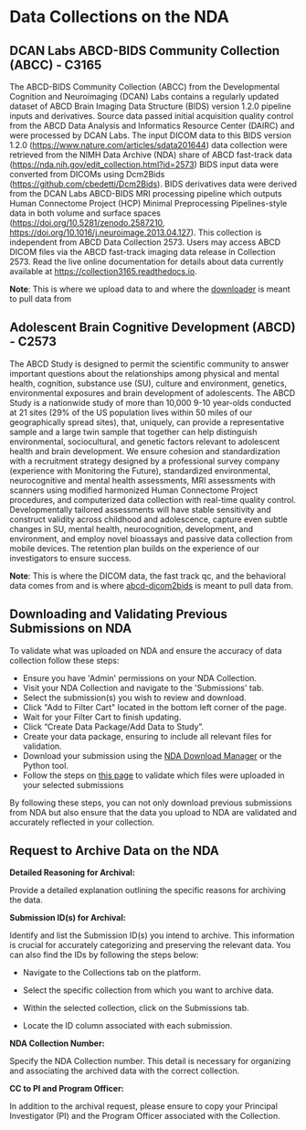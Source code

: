 # Data Collections on the NDA

## DCAN Labs ABCD-BIDS Community Collection (ABCC) - C3165

The ABCD-BIDS Community Collection (ABCC) from the Developmental Cognition and Neuroimaging (DCAN) Labs contains a regularly updated dataset of ABCD Brain Imaging Data Structure (BIDS) version 1.2.0 pipeline inputs and derivatives. Source data passed initial acquisition quality control from the ABCD Data Analysis and Informatics Resource Center (DAIRC) and were processed by DCAN Labs. The input DICOM data to this BIDS version 1.2.0 (https://www.nature.com/articles/sdata201644) data collection were retrieved from the NIMH Data Archive (NDA) share of ABCD fast-track data (https://nda.nih.gov/edit_collection.html?id=2573) BIDS input data were converted from DICOMs using Dcm2Bids (https://github.com/cbedetti/Dcm2Bids). BIDS derivatives data were derived from the DCAN Labs ABCD-BIDS MRI processing pipeline which outputs Human Connectome Project (HCP) Minimal Preprocessing Pipelines-style data in both volume and surface spaces (https://doi.org/10.5281/zenodo.2587210, https://doi.org/10.1016/j.neuroimage.2013.04.127). This collection is independent from ABCD Data Collection 2573. Users may access ABCD DICOM files via the ABCD fast-track imaging data release in Collection 2573. Read the live online documentation for details about data currently available at https://collection3165.readthedocs.io.

**Note**: This is where we upload data to and where the [downloader](https://github.com/DCAN-Labs/nda-abcd-s3-downloader) is meant to pull data from

## Adolescent Brain Cognitive Development (ABCD) - C2573

The ABCD Study is designed to permit the scientific community to answer important questions about the relationships among physical and mental health, cognition, substance use (SU), culture and environment, genetics, environmental exposures and brain development of adolescents. The ABCD Study is a nationwide study of more than 10,000 9-10 year-olds conducted at 21 sites (29% of the US population lives within 50 miles of our geographically spread sites), that, uniquely, can provide a representative sample and a large twin sample that together can help distinguish environmental, sociocultural, and genetic factors relevant to adolescent health and brain development. We ensure cohesion and standardization with a recruitment strategy designed by a professional survey company (experience with Monitoring the Future), standardized environmental, neurocognitive and mental health assessments, MRI assessments with scanners using modified harmonized Human Connectome Project procedures, and computerized data collection with real-time quality control. Developmentally tailored assessments will have stable sensitivity and construct validity across childhood and adolescence, capture even subtle changes in SU, mental health, neurocognition, development, and environment, and employ novel bioassays and passive data collection from mobile devices. The retention plan builds on the experience of our investigators to ensure success.

**Note**: This is where the DICOM data, the fast track qc, and the behavioral data comes from and is where [abcd-dicom2bids](https://github.com/DCAN-Labs/abcd-dicom2bids) is meant to pull data from.

##  Downloading and Validating Previous Submissions on NDA

To validate what was uploaded on NDA and ensure the accuracy of data collection follow these steps:

- Ensure you have 'Admin' permissions on your NDA Collection.
- Visit your NDA Collection and navigate to the 'Submissions' tab.
- Select the submission(s) you wish to review and download.
- Click "Add to Filter Cart" located in the bottom left corner of the page.
- Wait for your Filter Cart to finish updating.
- Click “Create Data Package/Add Data to Study”.
- Create your data package, ensuring to include all relevant files for validation.
- Download your submission using the [NDA Download Manager](https://nda.nih.gov/nda/nda-tools#download-manager) or the Python tool.
- Follow the steps on [this page](https://ndabids.readthedocs.io/en/latest/scripts/#validate-uploadpy) to validate which files were uploaded in your selected submissions

By following these steps, you can not only download previous submissions from NDA but also ensure that the data you upload to NDA are validated and accurately reflected in your collection.

## Request to Archive Data on the NDA

**Detailed Reasoning for Archival:**

Provide a detailed explanation outlining the specific reasons for archiving the data.

**Submission ID(s) for Archival:**

Identify and list the Submission ID(s) you intend to archive. This information is crucial for accurately categorizing and preserving the relevant data. You can also find the IDs by following the steps below:

- Navigate to the Collections tab on the platform.

- Select the specific collection from which you want to archive data.

- Within the selected collection, click on the Submissions tab.

- Locate the ID column associated with each submission. 

**NDA Collection Number:**

Specify the NDA Collection number. This detail is necessary for organizing and associating the archived data with the correct collection.

**CC to PI and Program Officer:**

In addition to the archival request, please ensure to copy your Principal Investigator (PI) and the Program Officer associated with the Collection. 
